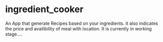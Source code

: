 # ingredient_cooker

An App that generate Recipes based on your ingredients.
it also indicates the price and availibility of meal with location.
It is currently in working stage....


